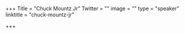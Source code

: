 +++
Title = "Chuck Mountz Jr"
Twitter = ""
image = ""
type = "speaker"
linktitle = "chuck-mountz-jr"

+++


